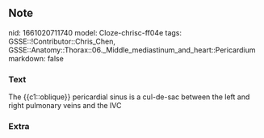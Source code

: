 ## Note
nid: 1661020711740
model: Cloze-chrisc-ff04e
tags: GSSE::!Contributor::Chris_Chen, GSSE::Anatomy::Thorax::06._Middle_mediastinum_and_heart::Pericardium
markdown: false

### Text
<div class='toggle'>
  The {{c1::oblique}} pericardial sinus is a cul-de-sac between the
  left and right pulmonary veins and the IVC
</div>

### Extra

